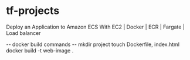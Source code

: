 # tf-projects

Deploy an Application to Amazon ECS With EC2 | Docker | ECR | Fargate | Load balancer

-- docker build commands --
mkdir project
touch Dockerfile, index.html
docker build -t web-image .
